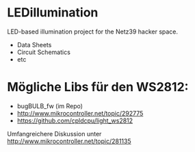 LEDillumination
===============

LED-based illumination project for the Netz39 hacker space.

- Data Sheets
- Circuit Schematics
- etc


# Mögliche Libs für den WS2812:
* bugBULB_fw (im Repo)
* http://www.mikrocontroller.net/topic/292775
* https://github.com/cpldcpu/light_ws2812

Umfangreichere Diskussion unter http://www.mikrocontroller.net/topic/281135